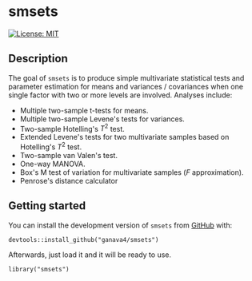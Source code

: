 # smsets

[![License: MIT](https://img.shields.io/badge/License-MIT-yellow.svg)](https://opensource.org/licenses/MIT)

## Description

The goal of `smsets` is to produce simple multivariate statistical tests and parameter estimation for means and variances / covariances when one single factor with two or more levels are involved. Analyses include:

* Multiple two-sample t-tests for means.
* Multiple two-sample Levene's tests for variances.
* Two-sample Hotelling's $T^2$ test.
* Extended Levene's tests for two multivariate samples based on Hotelling's $T^2$ test.
* Two-sample van Valen's test.
* One-way MANOVA.
* Box's M test of variation for multivariate samples (_F_ approximation).
* Penrose's distance calculator

## Getting started

You can install the development version of `smsets` from [GitHub](https://github.com) with:

```{r}
devtools::install_github("ganava4/smsets")
```

Afterwards, just load it and it will be ready to use.


```{r}
library("smsets")
```


